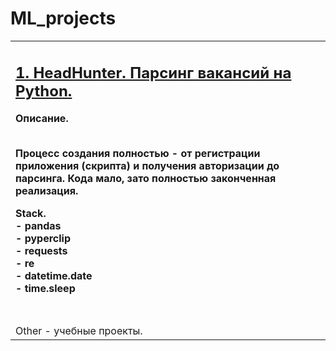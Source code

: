 # ML_projects

<table width="100%" border="0">
  <tr>
    <td><h2><a href="https://github.com/ML-rus/ML_projects/tree/main/HeadHunter">1. HeadHunter. Парсинг вакансий на Python.</a></h2>
    <p><b>Описание.</p>
    <br>Процесс создания полностью - от регистрации приложения (скрипта) и получения авторизации  до парсинга. Кода мало, зато полностью законченная реализация.
    </p>
    <p><b>Stack.</b>
    <br>- pandas 
    <br>- pyperclip 
    <br>- requests
    <br>- re
    <br>- datetime.date
    <br>- time.sleep
    </p></td>
  </tr>
  <tr>
    <td>&nbsp;</td>
  </tr>
  <tr>
    <td>Other - учебные проекты.</td>
  </tr>
</table>
